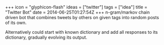 +++
icon = "glyphicon-flash"
ideas = ["twitter"]
tags = ["idea"]
title = "Twitter Bot"
date = 2014-06-25T01:27:54Z
+++
n-gram/markov chain driven bot that combines tweets by others on given tags into random posts of its own.

Alternatively could start with known dictionary and add all responses to its dictionary, gradually evolving its output.
